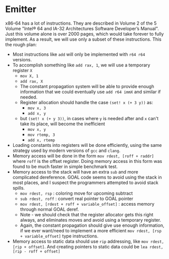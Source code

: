 # Emitter
x86-64 has a lot of instructions.  They are described in Volume 2 of the 5 Volume "Intel® 64 and IA-32 Architectures Software Developer’s Manual". Just this volume alone is over 2000 pages, which would take forever to fully implement.  As a result, we will use only a subset of these instructions.  This the rough plan:

- Most instructions like `add` will only be implemented with `r64 r64` versions.
- To accomplish something like `add rax, 1`, we will use a temporary register `X`
  - `mov X, 1`
  - `add rax, X`
  - The constant propagation system will be able to provide enough information that we could eventually use `add r64 immX` and similar if needed.
  - Register allocation should handle the case `(set! x (+ 3 y))` as:
     - `mov x, 3`
     - `add x, y`
  - but `(set! x (+ y 3))`, in cases where `y` is needed after and `x` can't take its place, will become the inefficient
     - `mov x, y`
     - `mov rtemp, 3`
     - `add x, rtemp`
- Loading constants into registers will be done efficiently, using the same strategy used by modern versions of `gcc` and `clang`.
- Memory access will be done in the form `mov rdest, [roff + raddr]` where `roff` is the offset register. Doing memory access in this form was found to be much faster in simple benchmark test.
- Memory access to the stack will have an extra `sub` and more complicated dereference.  GOAL code seems to avoid using the stack in most places, and I suspect the programmers attempted to avoid stack spills.
  - `mov rdest, rsp` : coloring move for upcoming subtract
  - `sub rdest, roff` : convert real pointer to GOAL pointer
  - `mov rdest, [rdest + roff + variable_offset]` : access memory through normal GOAL deref.
  - Note - we should check that the register allocator gets this right always, and eliminates moves and avoid using a temporary register.
  - Again, the constant propagation should give use enough information, if we ever want/need to implement a more efficient `mov rdest, [rsp + variable_offset]` type instructions.
- Memory access to static data should use `rip` addressing, like `mov rdest, [rip + offset]`. And creating pointers to static data could be `lea rdest, [rip - roff + offset]`